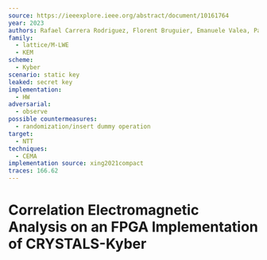 ```yaml
---
source: https://ieeexplore.ieee.org/abstract/document/10161764
year: 2023
authors: Rafael Carrera Rodriguez, Florent Bruguier, Emanuele Valea, Pascal Benoit
family:
  - lattice/M-LWE
  - KEM
scheme:
  - Kyber
scenario: static key
leaked: secret key
implementation:
  - HW
adversarial:
  - observe
possible countermeasures:
  - randomization/insert dummy operation
target:
  - NTT
techniques:
  - CEMA
implementation source: xing2021compact
traces: 166.62
---
```

# Correlation Electromagnetic Analysis on an FPGA Implementation of CRYSTALS-Kyber

